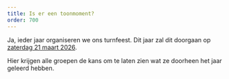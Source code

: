 ```yaml
---
title: Is er een toonmoment?
order: 700
---
```


Ja, ieder jaar organiseren we ons turnfeest. Dit jaar zal dit doorgaan op [zaterdag 21 maart 2026](/kalender).

Hier krijgen alle groepen de kans om te laten zien wat ze doorheen het jaar geleerd hebben.
